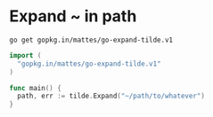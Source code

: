 # Expand ~ in path

```
go get gopkg.in/mattes/go-expand-tilde.v1
```

```go
import (
  "gopkg.in/mattes/go-expand-tilde.v1"
)

func main() {
  path, err := tilde.Expand("~/path/to/whatever")
}
```